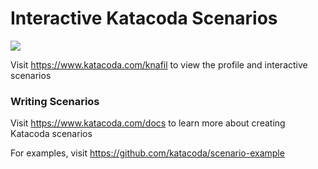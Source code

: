 # Interactive Katacoda Scenarios

[![](http://shields.katacoda.com/katacoda/knafil/count.svg)](https://www.katacoda.com/knafil "Get your profile on Katacoda.com")

Visit https://www.katacoda.com/knafil to view the profile and interactive scenarios

### Writing Scenarios
Visit https://www.katacoda.com/docs to learn more about creating Katacoda scenarios

For examples, visit https://github.com/katacoda/scenario-example
